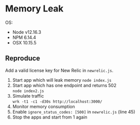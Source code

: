 # Memory Leak

OS:
- Node v12.16.3
- NPM 6.14.4
- OSX 10.15.5

## Reproduce
Add a valid license key for New Relic in `newrelic.js`.

1. Start app which will leak memory
  `node index.js`
2. Start app which has one endpoint and returns 502  
  `node index2.js`
3. Simulate traffic  
  `wrk -t1 -c1 -d30s http://localhost:3000/`
4. Monitor memory consumption
5. Enable `ignore_status_codes: [500]` in `newrelic.js` (line 45)
6. Stop the apps and start from 1 again

